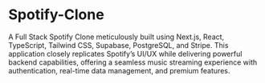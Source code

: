 # Spotify-Clone
A Full Stack Spotify Clone meticulously built using Next.js, React, TypeScript, Tailwind CSS, Supabase, PostgreSQL, and Stripe. This application closely replicates Spotify’s UI/UX while delivering powerful backend capabilities, offering a seamless music streaming experience with authentication, real-time data management, and premium features.
